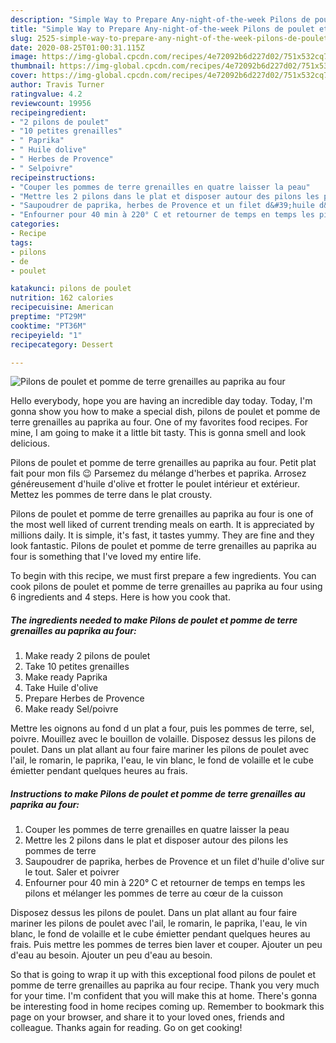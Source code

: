 ```yaml
---
description: "Simple Way to Prepare Any-night-of-the-week Pilons de poulet et pomme de terre grenailles au paprika au four"
title: "Simple Way to Prepare Any-night-of-the-week Pilons de poulet et pomme de terre grenailles au paprika au four"
slug: 2525-simple-way-to-prepare-any-night-of-the-week-pilons-de-poulet-et-pomme-de-terre-grenailles-au-paprika-au-four
date: 2020-08-25T01:00:31.115Z
image: https://img-global.cpcdn.com/recipes/4e72092b6d227d02/751x532cq70/pilons-de-poulet-et-pomme-de-terre-grenailles-au-paprika-au-four-photo-principale-de-la-recette.jpg
thumbnail: https://img-global.cpcdn.com/recipes/4e72092b6d227d02/751x532cq70/pilons-de-poulet-et-pomme-de-terre-grenailles-au-paprika-au-four-photo-principale-de-la-recette.jpg
cover: https://img-global.cpcdn.com/recipes/4e72092b6d227d02/751x532cq70/pilons-de-poulet-et-pomme-de-terre-grenailles-au-paprika-au-four-photo-principale-de-la-recette.jpg
author: Travis Turner
ratingvalue: 4.2
reviewcount: 19956
recipeingredient:
- "2 pilons de poulet"
- "10 petites grenailles"
- " Paprika"
- " Huile dolive"
- " Herbes de Provence"
- " Selpoivre"
recipeinstructions:
- "Couper les pommes de terre grenailles en quatre laisser la peau"
- "Mettre les 2 pilons dans le plat et disposer autour des pilons les pommes de terre"
- "Saupoudrer de paprika, herbes de Provence et un filet d&#39;huile d&#39;olive sur le tout. Saler et poivrer"
- "Enfourner pour 40 min à 220° C et retourner de temps en temps les pilons et mélanger les pommes de terre au cœur de la cuisson"
categories:
- Recipe
tags:
- pilons
- de
- poulet

katakunci: pilons de poulet 
nutrition: 162 calories
recipecuisine: American
preptime: "PT29M"
cooktime: "PT36M"
recipeyield: "1"
recipecategory: Dessert

---
```



![Pilons de poulet et pomme de terre grenailles au paprika au four](https://img-global.cpcdn.com/recipes/4e72092b6d227d02/751x532cq70/pilons-de-poulet-et-pomme-de-terre-grenailles-au-paprika-au-four-photo-principale-de-la-recette.jpg)

Hello everybody, hope you are having an incredible day today. Today, I'm gonna show you how to make a special dish, pilons de poulet et pomme de terre grenailles au paprika au four. One of my favorites food recipes. For mine, I am going to make it a little bit tasty. This is gonna smell and look delicious.

Pilons de poulet et pomme de terre grenailles au paprika au four. Petit plat fait pour mon fils 😉 Parsemez du mélange d&#39;herbes et paprika. Arrosez généreusement d&#39;huile d&#39;olive et frotter le poulet intérieur et extérieur. Mettez les pommes de terre dans le plat crousty.

Pilons de poulet et pomme de terre grenailles au paprika au four is one of the most well liked of current trending meals on earth. It is appreciated by millions daily. It is simple, it's fast, it tastes yummy. They are fine and they look fantastic. Pilons de poulet et pomme de terre grenailles au paprika au four is something that I've loved my entire life.


To begin with this recipe, we must first prepare a few ingredients. You can cook pilons de poulet et pomme de terre grenailles au paprika au four using 6 ingredients and 4 steps. Here is how you cook that.

<!--inarticleads1-->

##### The ingredients needed to make Pilons de poulet et pomme de terre grenailles au paprika au four:

1. Make ready 2 pilons de poulet
1. Take 10 petites grenailles
1. Make ready  Paprika
1. Take  Huile d&#39;olive
1. Prepare  Herbes de Provence
1. Make ready  Sel/poivre


Mettre les oignons au fond d un plat a four, puis les pommes de terre, sel, poivre. Mouillez avec le bouillon de volaille. Disposez dessus les pilons de poulet. Dans un plat allant au four faire mariner les pilons de poulet avec l&#39;ail, le romarin, le paprika, l&#39;eau, le vin blanc, le fond de volaille et le cube émietter pendant quelques heures au frais. 

<!--inarticleads2-->

##### Instructions to make Pilons de poulet et pomme de terre grenailles au paprika au four:

1. Couper les pommes de terre grenailles en quatre laisser la peau
1. Mettre les 2 pilons dans le plat et disposer autour des pilons les pommes de terre
1. Saupoudrer de paprika, herbes de Provence et un filet d&#39;huile d&#39;olive sur le tout. Saler et poivrer
1. Enfourner pour 40 min à 220° C et retourner de temps en temps les pilons et mélanger les pommes de terre au cœur de la cuisson


Disposez dessus les pilons de poulet. Dans un plat allant au four faire mariner les pilons de poulet avec l&#39;ail, le romarin, le paprika, l&#39;eau, le vin blanc, le fond de volaille et le cube émietter pendant quelques heures au frais. Puis mettre les pommes de terres bien laver et couper. Ajouter un peu d&#39;eau au besoin. Ajouter un peu d&#39;eau au besoin. 

So that is going to wrap it up with this exceptional food pilons de poulet et pomme de terre grenailles au paprika au four recipe. Thank you very much for your time. I'm confident that you will make this at home. There's gonna be interesting food in home recipes coming up. Remember to bookmark this page on your browser, and share it to your loved ones, friends and colleague. Thanks again for reading. Go on get cooking!

